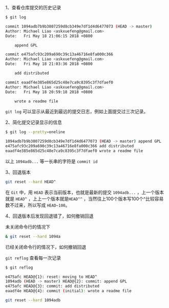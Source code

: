 1、查看仓库提交的历史记录

```bash
$ git log

commit 1094adb7b9b3807259d8cb349e7df1d4d6477073 (HEAD -> master)
Author: Michael Liao <askxuefeng@gmail.com>
Date:   Fri May 18 21:06:15 2018 +0800

    append GPL

commit e475afc93c209a690c39c13a46716e8fa000c366
Author: Michael Liao <askxuefeng@gmail.com>
Date:   Fri May 18 21:03:36 2018 +0800

    add distributed

commit eaadf4e385e865d25c48e7ca9c8395c3f7dfaef0
Author: Michael Liao <askxuefeng@gmail.com>
Date:   Fri May 18 20:59:18 2018 +0800

    wrote a readme file
```

`git log` 可以显示从最近到最远的提交日志，例如上面提交过三次记录。

2、简化提交记录显示的信息

```bash
$ git log --pretty=oneline

1094adb7b9b3807259d8cb349e7df1d4d6477073 (HEAD -> master) append GPL
e475afc93c209a690c39c13a46716e8fa000c366 add distributed
eaadf4e385e865d25c48e7ca9c8395c3f7dfaef0 wrote a readme file
```

以上 `1094adb...` 等一长串的字符是 `commit id` 

3、回退版本

```bash
git reset --hard HEAD^
```

在 `Git` 中，用 `HEAD` 表示当前版本，也就是最新的提交 `1094adb...` ，上一个版本就是 `HEAD^` ，上上一个版本就是`HEAD^^` ，当然往上100个版本写100个^比较容易数不过来，所以写成 `HEAD~100`。

4、回退版本后发现回退错了，如何撤销回退

未关闭命令行的情况下

```bash
& git reset --hard 1094a
```

已经关闭命令行的情况下，如何撤销回退

`git reflog` 查看每一次记录

```bash
$ git reflog

e475afc HEAD@{1}: reset: moving to HEAD^
1094adb (HEAD -> master) HEAD@{2}: commit: append GPL
e475afc HEAD@{3}: commit: add distributed
eaadf4e HEAD@{4}: commit (initial): wrote a readme file
```

```bash
git reset --hard 1094adb
```